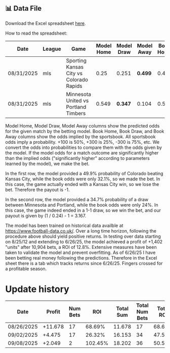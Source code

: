 ## 📊 Data File
Download the Excel spreadsheet [here](./out.xlsx).

How to read the spreadsheet:
<table>
  <thead>
    <tr>
      <th>Date</th>
      <th>League</th>
      <th>Game</th>
      <th>Model Home</th>
      <th>Model Draw</th>
      <th>Model Away</th>
      <th>Book Home</th>
      <th>Book Draw</th>
      <th>Book Away</th>
      <th>Prediction</th>
      <th>Result</th>
      <th>Bet Size</th>
      <th>Payout</th>
      <th>Cum Sum</th>
    </tr>
  </thead>
  <tbody>
    <tr>
      <td>08/31/2025</td>
      <td>mls</td>
      <td>Sporting Kansas City vs Colorado Rapids</td>
      <td>0.25</td>
      <td>0.251</td>
      <td><b>0.499</b></td>
      <td>0.481</td>
      <td>0.234</td>
      <td><b>0.321</b></td>
      <td style="background-color:#ff6666; color:white"><b>Away</b></td>
      <td>4-2</td>
      <td>1</td>
      <td>-1</td>
      <td>1396.944</td>
    </tr>
    <tr>
      <td>08/31/2025</td>
      <td>mls</td>
      <td>Minnesota United vs Portland Timbers</td>
      <td>0.549</td>
      <td><b>0.347</b></td>
      <td>0.104</td>
      <td>0.559</td>
      <td><b>0.24</b></td>
      <td>0.235</td>
      <td style="background-color:#33cc33; color:white"><b>Draw</b></td>
      <td>1-1</td>
      <td>1</td>
      <td>3.167</td>
      <td>1400.111</td>
    </tr>
  </tbody>
</table>

Model Home, Model Draw, Model Away columns show the predicted odds for the given match by the betting model. Book Home, Book Draw, and Book Away columns show the odds implied by the sportsbook. All sportsbook odds imply a probability. +100 is 50%, +300 is 25%, -300 is 75%, etc. We convert the odds into probabilities to compare them with the odds given by the model. If the model odds for a match outcome are significantly higher than the implied odds ("significantly higher" according to parameters learned by the model), we make the bet.

In the first row, the model provided a 49.9% probability of Colorado beating Kansas City, while the book odds were only 32.1%, so we made the bet. In this case, the game actually ended with a Kansas City win, so we lose the bet. Therefore the payout is -1.

In the second row, the model provided a 34.7% probability of a draw between Minnesota and Portland, while the book odds were only 24%. In this case, the game indeed ended in a 1-1 draw, so we win the bet, and our payout is given by (1 / 0.24) - 1 = 3.167.

The model has been trained on historical data availble at https://www.football-data.co.uk/. Over a long time horizon, following the procedure above should yield positive returns. In testing over data starting on 8/25/12 and extending to 6/26/25, the model achieved a profit of +1,402 "units" after 10,904 bets, a ROI of 12.8%. Extensive measures have been taken to validate the model and prevent overfitting. As of 6/26/25 I have been betting real money following the predictions. Therefore in the Excel sheet there is a tab which tracks returns since 6/26/25. Fingers crossed for a profitable season.


# Update history

| Date       | Profit | Num Bets | ROI   | Total Sum | Total Num Bets | Total ROI |
|------------|--------|----------|-------|-----------|----------------|-----------|
| 08/26/2025 | +11.678   | 17        | 68.69% | 11.678      | 17              | 68.69%     |
| 09/02/2025 | +4.475   | 17       | 26.32% | 16.153       | 34              | 47.5%      |
| 09/08/2025 | +2.049   | 2        | 102.45% | 18.202      | 36             | 50.56%     |
